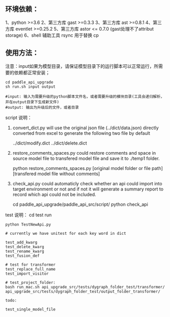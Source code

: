 ## 环境依赖：

1、python >=3.6
2、第三方库 gast >=0.3.3
3、第三方库 ast >=0.8.1
4、第三方库 eventlet >=0.25.2
5、第三方库 astor <= 0.7.0 (gast处理不了attribut storage)
6、shell 辅助工具 rsync 用于替换 cp

## 使用方法：
注意：input如果为模型目录，请保证模型目录下的运行脚本可以正常运行，所需要的依赖都正常安装；
```
cd paddle_api_upgrade
sh run.sh input output

#input: 输入为需要升级的python脚本文件名，或者需要升级的模块目录(工具会递归解析，并在output目录下生成新文件)
#output: 输出为升级后的文件，或者目录
```

script 说明：
1. convert_dict.py will use the original json file (../dict/data.json) directly converted from excel to generate the following two file by default

	../dict/modify.dict
	../dict/delete.dict

2. restore_comments_spaces.py could restore comments and space in source model file to transfered model file and save it to ./temp1 folder.

	python restore_comments_spaces.py [original model folder or file path] [transfered model file without comments]

3. check_api.py could automaticly check whether an api could import into target environment or not and if not it will generate a summary report to record which api could not be included.

	cd paddle_api_upgrade/paddle_api_src/script/
	python check_api


test 说明： cd test run

	python TestNewApi.py 
	
	# currently we have unitest for each key word in dict
	
	test_add_kwarg
	test_delete_kwarg
	test_rename_kwarg
	test_fusion_def

	# test for transformer
	test_replace_full_name
	test_import_visitor

	# test_project_folder:
	bash run_mac.sh api_upgrade_src/tests/dygraph_folder_test/transformer/ api_upgrade_src/tests/dygraph_folder_test/output_folder_transformer/
	
	todo:

	test_single_model_file
	
